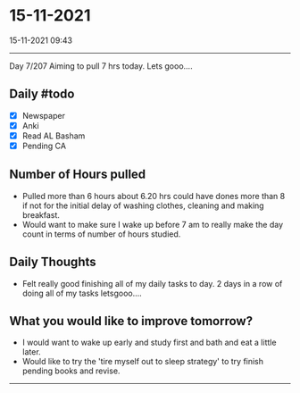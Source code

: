 # 15-11-2021
15-11-2021 09:43

---

Day 7/207 Aiming to pull 7 hrs today. Lets gooo....

## Daily #todo 

- [x] Newspaper
- [x] Anki
- [x] Read AL Basham
- [x] Pending CA

## Number of Hours pulled 
- Pulled more than 6 hours about 6.20 hrs could have dones more than 8 if not for the initial delay of washing clothes, cleaning and making breakfast. 
- Would want to make sure I wake up before 7 am to really make the day count in terms of number of hours studied.

## Daily Thoughts
-  Felt really good finishing all of my daily tasks to day. 2 days in a row of doing all of my tasks letsgooo....


## What you would like to improve tomorrow?
- I would want to wake up early and study first and bath and eat a little later.
- Would like to try the 'tire myself out to sleep strategy' to try finish pending books and revise.

--- 
